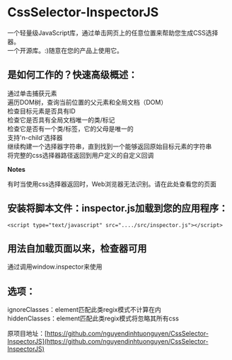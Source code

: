# CssSelector-InspectorJS  

一个轻量级JavaScript库，通过单击网页上的任意位置来帮助您生成CSS选择器。  
一个开源库。:)随意在您的产品上使用它。  

## 是如何工作的？快速高级概述：  

通过单击捕获元素  
遍历DOM树，查询当前位置的父元素和全局文档（DOM）  
检查目标元素是否具有ID  
检查它是否具有全局文档唯一的类/标记  
检查它是否有一个类/标签，它的父母是唯一的  
支持'n-child'选择器  
继续构建一个选择器字符串，直到找到一个能够返回原始目标元素的字符串  
将完整的css选择器路径返回到用户定义的自定义回调  

**Notes**  

有时当使用css选择器返回时，Web浏览器无法识别。请在此处查看您的页面  

## 安装将脚本文件：inspector.js加载到您的应用程序：  

`<script type="text/javascript" src="..../src/inspector.js"></script>`
## 用法自加载页面以来，检查器可用  

通过调用window.inspector来使用  

## 选项：  

ignoreClasses：element匹配此类regix模式不计算在内  
hiddenClasses：element匹配此类regix模式将忽略其所有css  

原项目地址：[https://github.com/nguyendinhtuonguyen/CssSelector-InspectorJS](https://github.com/nguyendinhtuonguyen/CssSelector-InspectorJS)  
